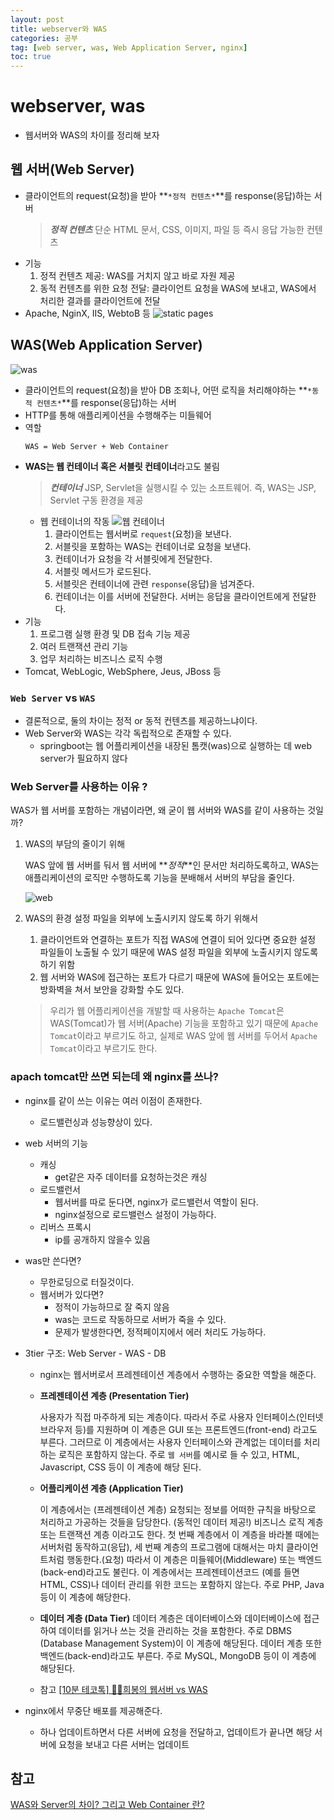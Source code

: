 ```yaml
---
layout: post
title: webserver와 WAS
categories: 공부
tag: [web server, was, Web Application Server, nginx]
toc: true
---
```


# webserver, was

- 웹서버와 WAS의 차이를 정리해 보자

## 웹 서버(Web Server)

- 클라이언트의 request(요청)을 받아 **`*정적 컨텐츠*`**를 response(응답)하는 서버
  > **_정적 컨텐츠_**
  > 단순 HTML 문서, CSS, 이미지, 파일 등 즉시 응답 가능한 컨텐츠
- 기능
  1. 정적 컨텐츠 제공: WAS를 거치지 않고 바로 자원 제공
  2. 동적 컨텐츠를 위한 요청 전달: 클라이언트 요청을 WAS에 보내고, WAS에서 처리한 결과를 클라이언트에 전달
- Apache, NginX, IIS, WebtoB 등
  ![static pages](https://github.com/user-attachments/assets/984743fd-2775-4744-ba80-586e93f0fdba)

## WAS(Web Application Server)

![was](https://github.com/user-attachments/assets/f109362d-ae5e-44c9-bde3-afa1cfbe131f)

- 클라이언트의 request(요청)을 받아 DB 조회나, 어떤 로직을 처리해야하는 **`*동적 컨텐츠*`**를 response(응답)하는 서버
- HTTP를 통해 애플리케이션을 수행해주는 미들웨어
- 역할
  ```
  WAS = Web Server + Web Container
  ```
- **WAS는 웹 컨테이너 혹은 서블릿 컨테이너**라고도 불림
  > **_컨테이너_**
  > JSP, Servlet을 실행시킬 수 있는 소프트웨어. 즉, WAS는 JSP, Servlet 구동 환경을 제공
  - 웹 컨테이너의 작동
    ![웹 컨테이너](https://github.com/user-attachments/assets/ad65493a-d12c-43d7-bd97-d1596ec65a76)
    1. 클라이언트는 웹서버로 `request`(요청)을 보낸다.
    2. 서블릿을 포함하는 WAS는 컨테이너로 요청을 보낸다.
    3. 컨테이너가 요청을 각 서블릿에게 전달한다.
    4. 서블릿 메서드가 로드된다.
    5. 서블릿은 컨테이너에 관련 `response`(응답)을 넘겨준다.
    6. 컨테이너는 이를 서버에 전달한다. 서버는 응답을 클라이언트에게 전달한다.
- 기능
  1. 프로그램 실행 환경 및 DB 접속 기능 제공
  2. 여러 트랜잭션 관리 기능
  3. 업무 처리하는 비즈니스 로직 수행
- Tomcat, WebLogic, WebSphere, Jeus, JBoss 등

### `Web Server` vs `WAS`

- 결론적으로, 둘의 차이는 정적 or 동적 컨텐츠를 제공하느냐이다.
- Web Server와 WAS는 각각 독립적으로 존재할 수 있다.
  - springboot는 웹 어플리케이션을 내장된 톰캣(was)으로 실행하는 데 web server가 필요하지 않다

### Web Server를 사용하는 이유 ?

WAS가 웹 서버를 포함하는 개념이라면, 왜 굳이 웹 서버와 WAS를 같이 사용하는 것일까?

1. WAS의 부담의 줄이기 위해

   WAS 앞에 웹 서버를 둬서 웹 서버에 **_정적_**인 문서만 처리하도록하고, WAS는 애플리케이션의 로직만 수행하도록 기능을 분배해서 서버의 부담을 줄인다.

   ![web](https://github.com/user-attachments/assets/8715e52e-b6a6-44dd-9df6-d3b6929fe677)

2. WAS의 환경 설정 파일을 외부에 노출시키지 않도록 하기 위해서

   1. 클라이언트와 연결하는 포트가 직접 WAS에 연결이 되어 있다면 중요한 설정 파일들이 노출될 수 있기 때문에 WAS 설정 파일을 외부에 노출시키지 않도록 하기 위함
   2. 웹 서버와 WAS에 접근하는 포트가 다르기 때문에 WAS에 들어오는 포트에는 방화벽을 쳐서 보안을 강화할 수도 있다.

   > 우리가 웹 어플리케이션을 개발할 때 사용하는 `Apache Tomcat`은 WAS(Tomcat)가 웹 서버(Apache) 기능을 포함하고 있기 때문에 `Apache Tomcat`이라고 부르기도 하고, 실제로 WAS 앞에 웹 서버를 두어서 `Apache Tomcat`이라고 부르기도 한다.

### apach tomcat만 쓰면 되는데 왜 nginx를 쓰나?

- nginx를 같이 쓰는 이유는 여러 이점이 존재한다.
  - 로드밸런싱과 성능향상이 있다.
- web 서버의 기능
  - 캐싱
    - get같은 자주 데이터를 요청하는것은 캐싱
  - 로드밸런서
    - 웹서버를 따로 둔다면, nginx가 로드밸런서 역할이 된다.
    - nginx설정으로 로드밸런스 설정이 가능하다.
  - 리버스 프록시
    - ip를 공개하지 않을수 있음
- was만 쓴다면?
  - 무한로딩으로 터질것이다.
  - 웹서버가 있다면?
    - 정적이 가능하므로 잘 죽지 않음
    - was는 코드로 작동하므로 서버가 죽을 수 있다.
    - 문제가 발생한다면, 정적페이지에서 에러 처리도 가능하다.
- 3tier 구조: Web Server - WAS - DB

  - nginx는 웹서버로서 프레젠테이션 계층에서 수행하는 중요한 역할을 해준다.

  - **프레젠테이션 계층 (Presentation Tier)**

    사용자가 직접 마주하게 되는 계층이다. 따라서 주로 사용자 인터페이스(인터넷 브라우저 등)를 지원하며 이 계층은 GUI 또는 프론트엔드(front-end) 라고도 부른다. 그러므로 이 계층에서는 사용자 인터페이스와 관계없는 데이터를 처리하는 로직은 포함하지 않는다. 주로 `웹 서버`를 예시로 들 수 있고, HTML, Javascript, CSS 등이 이 계층에 해당 된다.

  - **어플리케이션 계층 (Application Tier)**

    이 계층에서는 (프레젠테이션 계층) 요청되는 정보를 어떠한 규칙을 바탕으로 처리하고 가공하는 것들을 담당한다. (동적인 데이터 제공!) 비즈니스 로직 계층 또는 트랜잭션 계층 이라고도 한다. 첫 번째 계층에서 이 계층을 바라볼 때에는 서버처럼 동작하고(응답), 세 번째 계층의 프로그램에 대해서는 마치 클라이언트처럼 행동한다.(요청)
    따라서 이 계층은 미들웨어(Middleware) 또는 백엔드(back-end)라고도 불린다. 이 계층에서는 프레젠테이션코드 (예를 들면 HTML, CSS)나 데이터 관리를 위한 코드는 포함하지 않는다. 주로 PHP, Java 등이 이 계층에 해당한다.

  - **데이터 계층 (Data Tier)**
    데이터 계층은 데이터베이스와 데이터베이스에 접근하여 데이터를 읽거나 쓰는 것을 관리하는 것을 포함한다.
    주로 DBMS (Database Management System)이 이 계층에 해당된다. 데이터 계층 또한 백엔드(back-end)라고도 부른다. 주로 MySQL, MongoDB 등이 이 계층에 해당된다.

  - 참고
    [[10분 테코톡] 👩‍🦰희봉의 웹서버 vs WAS](https://www.youtube.com/watch?v=NyhbNtOq0Bc)

- nginx에서 무중단 배포를 제공해준다.
  - 하나 업데이트하면서 다른 서버에 요청을 전달하고, 업데이트가 끝나면 해당 서버에 요청을 보내고 다른 서버는 업데이트

## 참고

[WAS와 Server의 차이? 그리고 Web Container 란?](https://doozi316.github.io/web/2020/09/13/WEB26/)
